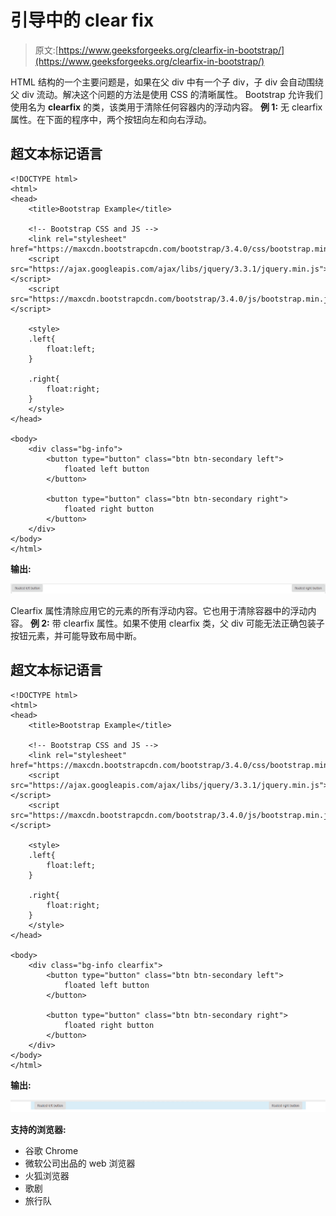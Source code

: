 # 引导中的 clear fix

> 原文:[https://www.geeksforgeeks.org/clearfix-in-bootstrap/](https://www.geeksforgeeks.org/clearfix-in-bootstrap/)

HTML 结构的一个主要问题是，如果在父 div 中有一个子 div，子 div 会自动围绕父 div 流动。解决这个问题的方法是使用 CSS 的清晰属性。
Bootstrap 允许我们使用名为 **clearfix** 的类，该类用于清除任何容器内的浮动内容。
**例 1:** 无 clearfix 属性。在下面的程序中，两个按钮向左和向右浮动。

## 超文本标记语言

```
<!DOCTYPE html>
<html>
<head>
    <title>Bootstrap Example</title>

    <!-- Bootstrap CSS and JS -->
    <link rel="stylesheet" href="https://maxcdn.bootstrapcdn.com/bootstrap/3.4.0/css/bootstrap.min.css">
    <script src="https://ajax.googleapis.com/ajax/libs/jquery/3.3.1/jquery.min.js"></script>
    <script src="https://maxcdn.bootstrapcdn.com/bootstrap/3.4.0/js/bootstrap.min.js"></script>

    <style>
    .left{
        float:left;
    }

    .right{
        float:right;
    }
    </style>
</head>

<body>
    <div class="bg-info">
        <button type="button" class="btn btn-secondary left">
            floated left button
        </button>

        <button type="button" class="btn btn-secondary right">
            floated right button
        </button>
    </div>
</body>
</html>
```

**输出:**

![](img/7ab98760e9bfabffa4ae121cc4841b1b.png)

Clearfix 属性清除应用它的元素的所有浮动内容。它也用于清除容器中的浮动内容。
**例 2:** 带 clearfix 属性。如果不使用 clearfix 类，父 div 可能无法正确包装子按钮元素，并可能导致布局中断。

## 超文本标记语言

```
<!DOCTYPE html>
<html>
<head>
    <title>Bootstrap Example</title>

    <!-- Bootstrap CSS and JS -->
    <link rel="stylesheet" href="https://maxcdn.bootstrapcdn.com/bootstrap/3.4.0/css/bootstrap.min.css">
    <script src="https://ajax.googleapis.com/ajax/libs/jquery/3.3.1/jquery.min.js"></script>
    <script src="https://maxcdn.bootstrapcdn.com/bootstrap/3.4.0/js/bootstrap.min.js"></script>

    <style>
    .left{
        float:left;
    }

    .right{
        float:right;
    }
    </style>
</head>

<body>
    <div class="bg-info clearfix">
        <button type="button" class="btn btn-secondary left">
            floated left button
        </button>

        <button type="button" class="btn btn-secondary right">
            floated right button
        </button>
    </div>
</body>
</html>
```

**输出:**

![](img/fc02291c4e1e460f90b203bed220364e.png)

**支持的浏览器:**

*   谷歌 Chrome
*   微软公司出品的 web 浏览器
*   火狐浏览器
*   歌剧
*   旅行队
